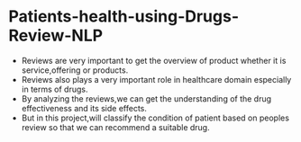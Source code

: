 # Patients-health-using-Drugs-Review-NLP
* Reviews are very important to get the overview of product whether it is service,offering or products.
* Reviews also plays a very important role in healthcare domain especially in terms of drugs.
* By analyzing the reviews,we can get the understanding of the drug effectiveness and its side effects.
* But in this project,will classify the condition of patient based on peoples review so that we can recommend a suitable drug.
